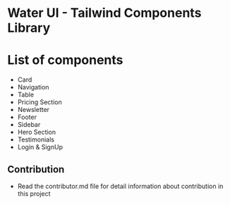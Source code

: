 # Water UI - Tailwind Components Library

# List of components 

- Card
- Navigation
- Table
- Pricing Section
- Newsletter
- Footer
- Sidebar
- Hero Section
- Testimonials
- Login & SignUp

## Contribution 
- Read the contributor.md file for detail information about contribution in this project 